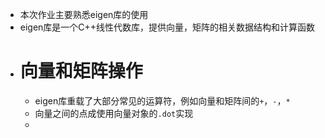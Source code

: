 - 本次作业主要熟悉eigen库的使用
- eigen库是一个C++线性代数库，提供向量，矩阵的相关数据结构和计算函数
- # 向量和矩阵操作
	- eigen库重载了大部分常见的运算符，例如向量和矩阵间的`+`，`-`，`*`
	- 向量之间的点成使用向量对象的`.dot`实现
	-